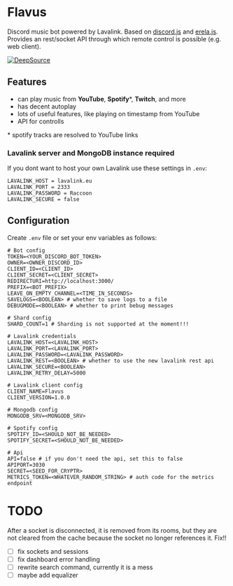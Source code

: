 # Flavus

Discord music bot powered by Lavalink. Based on [discord.js](https://discord.js.org/#/) and [erela.js](https://erelajs-docs.netlify.app/docs/gettingstarted.html#documentation-guides). Provides an rest/socket API through which remote control is possible (e.g. web client).

[![DeepSource](https://app.deepsource.com/gh/Moumirrai/FLAVUS.svg/?label=active+issues&show_trend=true&token=s08kSy0CWD7NO4ryOxLjZieN)](https://app.deepsource.com/gh/Moumirrai/FLAVUS/?ref=repository-badge)

## Features
- can play music from **YouTube**, **Spotify***, **Twitch**, and more
- has decent autoplay
- lots of useful features, like playing on timestamp from YouTube
- API for controlls

\* spotify tracks are resolved to YouTube links  

### Lavalink server and MongoDB instance required
 If you dont want to host your own Lavalink use these settings in `.env`:
 ```env
LAVALINK_HOST = lavalink.eu
LAVALINK_PORT = 2333
LAVALINK_PASSWORD = Raccoon
LAVALINK_SECURE = false
 ```

 

## Configuration

Create `.env` file or set your env variables as follows:
```env
# Bot config
TOKEN=<YOUR_DISCORD_BOT_TOKEN>
OWNER=<OWNER_DISCORD_ID>
CLIENT_ID=<CLIENT_ID>
CLIENT_SECRET=<CLIENT_SECRET>
REDIRECTURI=http://localhost:3000/
PREFIX=<BOT_PREFIX>
LEAVE_ON_EMPTY_CHANNEL=<TIME_IN_SECONDS>
SAVELOGS=<BOOLEAN> # whether to save logs to a file
DEBUGMODE=<BOOLEAN> # whether to print bebug messages
 
# Shard config
SHARD_COUNT=1 # Sharding is not supported at the moment!!!

# Lavalink credentials
LAVALINK_HOST=<LAVALINK_HOST>
LAVALINK_PORT=<LAVALINK_PORT>
LAVALINK_PASSWORD=<LAVALINK_PASSWORD>
LAVALINK_REST=<BOOLEAN> # whether to use the new lavalink rest api
LAVALINK_SECURE=<BOOLEAN>
LAVALINK_RETRY_DELAY=5000

# Lavalink client config
CLIENT_NAME=Flavus
CLIENT_VERSION=1.0.0

# Mongodb config
MONGODB_SRV=<MONGODB_SRV>

# Spotify config
SPOTIFY_ID=<SHOULD_NOT_BE_NEEDED>
SPOTIFY_SECRET=<SHOULD_NOT_BE_NEEDED>

# Api
API=false # if you don't need the api, set this to false
APIPORT=3030
SECRET=<SEED_FOR_CRYPTR>
METRICS_TOKEN=<WHATEVER_RANDOM_STRING> # auth code for the metrics endpoint
```

# TODO

After a socket is disconnected, it is removed from its rooms, but they are not cleared from the cache because the socket no longer references it. Fix!!

- [ ] fix sockets and sessions
- [ ] fix dashboard error handling
- [ ] rewrite search command, currently it is a mess
- [ ] maybe add equalizer